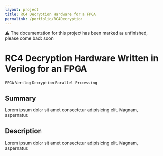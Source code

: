 ```yaml
---
layout: project
title: RC4 Decryption Hardware for a FPGA
permalink: /portfolio/RC4Decryption
---
```


⚠️ The documentation for this project has been marked as unfinished, please come back soon

# RC4 Decryption Hardware Written in Verilog for an FPGA

`FPGA` `Verilog` `Decryption` `Parallel Processing`

## Summary

Lorem ipsum dolor sit amet consectetur adipisicing elit. Magnam, aspernatur.

## Description

Lorem ipsum dolor sit amet consectetur adipisicing elit. Magnam, aspernatur.